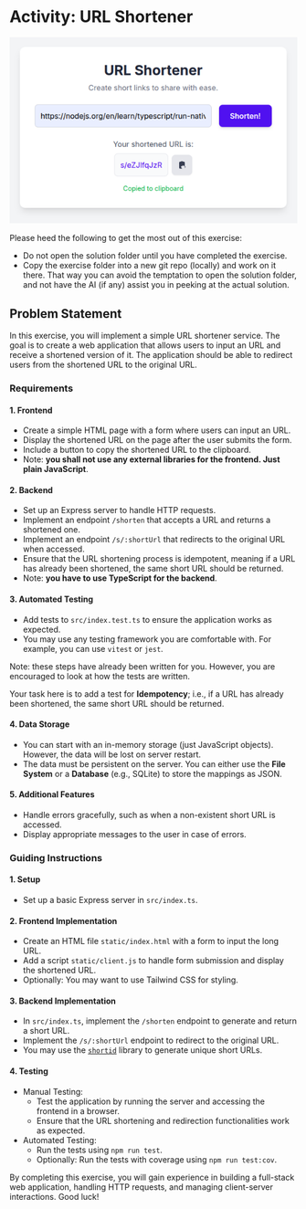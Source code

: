 # Activity: URL Shortener

<center>

![Figure showing the UI of the URL shortener](url_shortener_image.png)

</center>

Please heed the following to get the most out of this exercise:

- Do not open the solution folder until you have completed the exercise.
- Copy the exercise folder into a new git repo (locally) and work on it there. That way you can avoid the temptation to open the solution folder, and not have the AI (if any) assist you in peeking at the actual solution.

## Problem Statement

In this exercise, you will implement a simple URL shortener service. The goal is to create a web application that allows users to input an URL and receive a shortened version of it. The application should be able to redirect users from the shortened URL to the original URL.

### Requirements

#### 1. Frontend

- Create a simple HTML page with a form where users can input an URL.
- Display the shortened URL on the page after the user submits the form.
- Include a button to copy the shortened URL to the clipboard.
- Note: **you shall not use any external libraries for the frontend. Just plain JavaScript**.

#### 2. Backend

- Set up an Express server to handle HTTP requests.
- Implement an endpoint `/shorten` that accepts a URL and returns a shortened one.
- Implement an endpoint `/s/:shortUrl` that redirects to the original URL when accessed.
- Ensure that the URL shortening process is idempotent, meaning if a URL has already been shortened, the same short URL should be returned.
- Note: **you have to use TypeScript for the backend**.

#### 3. Automated Testing

- Add tests to `src/index.test.ts` to ensure the application works as expected.
- You may use any testing framework you are comfortable with. For example, you can use `vitest` or `jest`.

Note: these steps have already been written for you. However, you are encouraged to look at how the tests are written.

Your task here is to add a test for **Idempotency**; i.e., if a URL has already been shortened, the same short URL should be returned.

#### 4. Data Storage

- You can start with an in-memory storage (just JavaScript objects). However, the data will be lost on server restart.
- The data must be persistent on the server. You can either use the **File System** or a **Database** (e.g., SQLite) to store the mappings as JSON.

#### 5. Additional Features

- Handle errors gracefully, such as when a non-existent short URL is accessed.
- Display appropriate messages to the user in case of errors.


### Guiding Instructions

#### 1. Setup

- Set up a basic Express server in `src/index.ts`.

#### 2. Frontend Implementation

- Create an HTML file `static/index.html` with a form to input the long URL.
- Add a script `static/client.js` to handle form submission and display the shortened URL.
- Optionally: You may want to use Tailwind CSS for styling.

#### 3. Backend Implementation

- In `src/index.ts`, implement the `/shorten` endpoint to generate and return a short URL.
- Implement the `/s/:shortUrl` endpoint to redirect to the original URL.
- You may use the [`shortid`](https://www.npmjs.com/package/shortid) library to generate unique short URLs.

#### 4. Testing

- Manual Testing:
  - Test the application by running the server and accessing the frontend in a browser.
  - Ensure that the URL shortening and redirection functionalities work as expected.
- Automated Testing:
  - Run the tests using `npm run test`.
  - Optionally: Run the tests with coverage using `npm run test:cov`.
   
By completing this exercise, you will gain experience in building a full-stack web application, handling HTTP requests, and managing client-server interactions. Good luck!
